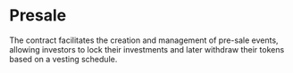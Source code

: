 # Presale
The contract facilitates the creation and management  of pre-sale events, allowing investors to lock their investments  and later withdraw their tokens based on a vesting schedule. 
